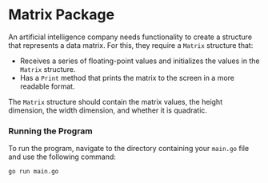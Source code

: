 # Matrix Package

An artificial intelligence company needs functionality to create a structure that represents a data matrix. For this, they require a `Matrix` structure that:

- Receives a series of floating-point values and initializes the values in the `Matrix` structure.
- Has a `Print` method that prints the matrix to the screen in a more readable format.

The `Matrix` structure should contain the matrix values, the height dimension, the width dimension, and whether it is quadratic.

### Running the Program

To run the program, navigate to the directory containing your `main.go` file and use the following command:

```sh
go run main.go